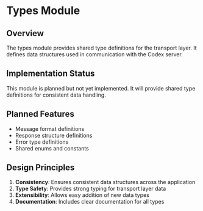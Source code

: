# Types Module

## Overview

The types module provides shared type definitions for the transport layer. It defines data structures used in communication with the Codex server.

## Implementation Status

This module is planned but not yet implemented. It will provide shared type definitions for consistent data handling.

## Planned Features

- Message format definitions
- Response structure definitions
- Error type definitions
- Shared enums and constants

## Design Principles

1. **Consistency**: Ensures consistent data structures across the application
2. **Type Safety**: Provides strong typing for transport layer data
3. **Extensibility**: Allows easy addition of new data types
4. **Documentation**: Includes clear documentation for all types